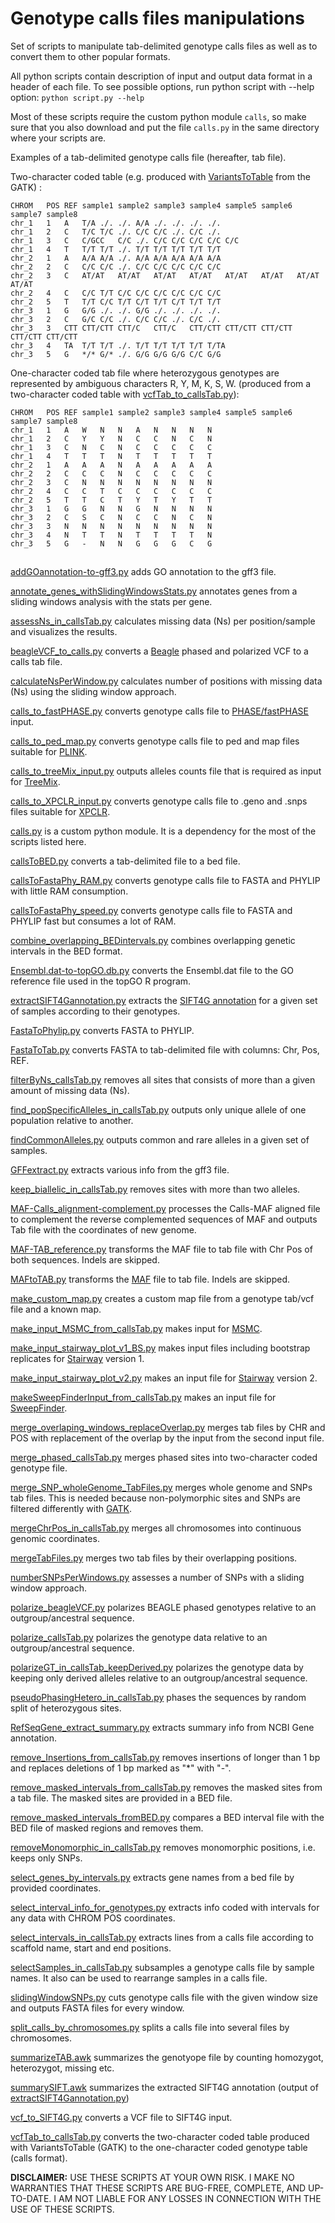 # Genotype calls files manipulations

Set of scripts to manipulate tab-delimited genotype calls files as well as to convert them to other popular formats.

All python scripts contain description of input and output data format in a header of each file.
To see possible options, run python script with --help option:
`python script.py --help`

Most of these scripts require the custom python module `calls`, so make sure that you also download and put the file `calls.py` in the same directory where your scripts are.

Examples of a tab-delimited genotype calls file (hereafter, tab file).

Two-character coded table (e.g. produced with [VariantsToTable](https://software.broadinstitute.org/gatk/documentation/tooldocs/current/org_broadinstitute_gatk_tools_walkers_variantutils_VariantsToTable.php) from the GATK) :

```
CHROM   POS REF sample1 sample2 sample3 sample4 sample5 sample6 sample7 sample8
chr_1   1   A   T/A ./. ./. A/A ./. ./. ./. ./.
chr_1   2   C   T/C T/C ./. C/C C/C ./. C/C ./.
chr_1   3   C   C/GCC   C/C ./. C/C C/C C/C C/C C/C
chr_1   4   T   T/T T/T ./. T/T T/T T/T T/T T/T
chr_2   1   A   A/A A/A ./. A/A A/A A/A A/A A/A
chr_2   2   C   C/C C/C ./. C/C C/C C/C C/C C/C
chr_2   3   C   AT/AT   AT/AT   AT/AT   AT/AT   AT/AT   AT/AT   AT/AT   AT/AT
chr_2   4   C   C/C T/T C/C C/C C/C C/C C/C C/C
chr_2   5   T   T/T C/C T/T C/T T/T C/T T/T T/T
chr_3   1   G   G/G ./. ./. G/G ./. ./. ./. ./.
chr_3   2   C   G/C C/C ./. C/C C/C ./. C/C ./.
chr_3   3   CTT CTT/CTT CTT/C   CTT/C   CTT/CTT CTT/CTT CTT/CTT CTT/CTT CTT/CTT
chr_3   4   TA  T/T T/T ./. T/T T/T T/T T/T T/TA
chr_3   5   G   */* G/* ./. G/G G/G G/G C/C G/G

```

One-character coded tab file where heterozygous genotypes are represented by ambiguous characters R, Y, M, K, S, W.
(produced from a two-character coded table with [vcfTab_to_callsTab.py](vcfTab_to_callsTab.py)):

```
CHROM   POS REF sample1 sample2 sample3 sample4 sample5 sample6 sample7 sample8
chr_1   1   A   W   N   N   A   N   N   N   N
chr_1   2   C   Y   Y   N   C   C   N   C   N
chr_1   3   C   N   C   N   C   C   C   C   C
chr_1   4   T   T   T   N   T   T   T   T   T
chr_2   1   A   A   A   N   A   A   A   A   A
chr_2   2   C   C   C   N   C   C   C   C   C
chr_2   3   C   N   N   N   N   N   N   N   N
chr_2   4   C   C   T   C   C   C   C   C   C
chr_2   5   T   T   C   T   Y   T   Y   T   T
chr_3   1   G   G   N   N   G   N   N   N   N
chr_3   2   C   S   C   N   C   C   N   C   N
chr_3   3   N   N   N   N   N   N   N   N   N
chr_3   4   N   T   T   N   T   T   T   T   N
chr_3   5   G   -   N   N   G   G   G   C   G
```

##
[addGOannotation-to-gff3.py](addGOannotation-to-gff3.py) adds GO annotation to the gff3 file.

[annotate_genes_withSlidingWindowsStats.py](annotate_genes_withSlidingWindowsStats.py) annotates genes from a sliding windows analysis with the stats per gene.

[assessNs_in_callsTab.py](assessNs_in_callsTab.py) calculates missing data (Ns) per position/sample and visualizes the results.

[beagleVCF_to_calls.py](beagleVCF_to_calls.py) converts a [Beagle](https://faculty.washington.edu/browning/beagle/beagle.html) phased and polarized VCF to a calls tab file.

[calculateNsPerWindow.py](calculateNsPerWindow.py) calculates number of positions with missing data (Ns) using the sliding window approach.

[calls_to_fastPHASE.py](calls_to_fastPHASE.py) converts genotype calls file to [PHASE/fastPHASE](http://stephenslab.uchicago.edu/software.html) input.

[calls_to_ped_map.py](calls_to_ped_map.py) converts genotype calls file to ped and map files suitable for [PLINK](http://zzz.bwh.harvard.edu/plink/).

[calls_to_treeMix_input.py](calls_to_treeMix_input.py) outputs alleles counts file that is required as input for [TreeMix](https://bitbucket.org/nygcresearch/treemix/wiki/Home).

[calls_to_XPCLR_input.py](calls_to_XPCLR_input.py) converts genotype calls file to .geno and .snps files suitable for [XPCLR](https://reich.hms.harvard.edu/software).

[calls.py](calls.py) is a custom python module. It is a dependency for the most of the scripts listed here.

[callsToBED.py](callsToBED.py) converts a tab-delimited file to a bed file.

[callsToFastaPhy_RAM.py](callsToFastaPhy_RAM.py) converts genotype calls file to FASTA and PHYLIP with little RAM consumption.

[callsToFastaPhy_speed.py](callsToFastaPhy_speed.py) converts genotype calls file to FASTA and PHYLIP fast but consumes a lot of RAM.

[combine_overlapping_BEDintervals.py](combine_overlapping_BEDintervals.py) combines overlapping genetic intervals in the BED format.

[Ensembl.dat-to-topGO.db.py](Ensembl.dat-to-topGO.db.py) converts the Ensembl.dat file to the GO reference file used in the topGO R program.

[extractSIFT4Gannotation.py](extractSIFT4Gannotation.py) extracts the [SIFT4G annotation](http://sift.bii.a-star.edu.sg/sift4g/AnnotateVariants.html) for a given set of samples according to their genotypes.

[FastaToPhylip.py](FastaToPhylip.py) converts FASTA to PHYLIP.

[FastaToTab.py](FastaToTab.py)  converts FASTA to tab-delimited file with columns: Chr, Pos, REF.

[filterByNs_callsTab.py](filterByNs_callsTab.py) removes all sites that consists of more than a given amount of missing data (Ns).

[find_popSpecificAlleles_in_callsTab.py](find_popSpecificAlleles_in_callsTab.py) outputs only unique allele of one population relative to another.

[findCommonAlleles.py](findCommonAlleles.py) outputs common and rare alleles in a given set of samples.

[GFFextract.py](GFFextract.py) extracts various info from the gff3 file.

[keep_biallelic_in_callsTab.py](keep_biallelic_in_callsTab.py) removes sites with more than two alleles.

[MAF-Calls_alignment-complement.py](MAF-Calls_alignment-complement.py) processes the Calls-MAF aligned file to complement the reverse complemented sequences of MAF and outputs Tab file with the coordinates of new genome.

[MAF-TAB_reference.py](MAF-TAB_reference.py) transforms the MAF file to tab file with Chr Pos of both sequences. Indels are skipped.

[MAFtoTAB.py](MAFtoTAB.py) transforms the [MAF](https://genome.ucsc.edu/FAQ/FAQformat.html#format5) file to tab file. Indels are skipped.

[make_custom_map.py](make_custom_map.py) creates a custom map file from a genotype tab/vcf file and a known map.

[make_input_MSMC_from_callsTab.py](make_input_MSMC_from_callsTab.py) makes input for [MSMC](https://github.com/stschiff/msmc).


[make_input_stairway_plot_v1_BS.py](make_input_stairway_plot_v1_BS.py) makes input files including bootstrap replicates for [Stairway](https://sites.google.com/site/jpopgen/stairway-plot) version 1.

[make_input_stairway_plot_v2.py](make_input_stairway_plot_v2.py) makes an input file for [Stairway](https://sites.google.com/site/jpopgen/stairway-plot) version 2.


[makeSweepFinderInput_from_callsTab.py](makeSweepFinderInput_from_callsTab.py) makes an input file for [SweepFinder](http://people.binf.ku.dk/rasmus/webpage/sf.html).

[merge_overlaping_windows_replaceOverlap.py](merge_overlaping_windows_replaceOverlap.py) merges tab files by CHR and POS with replacement of the overlap by the input from the second input file.

[merge_phased_callsTab.py](merge_phased_callsTab.py) merges phased sites into two-character coded genotype file.

[merge_SNP_wholeGenome_TabFiles.py](merge_SNP_wholeGenome_TabFiles.py) merges whole genome and SNPs tab files. This is needed because non-polymorphic sites and SNPs are filtered differently with [GATK](https://software.broadinstitute.org/gatk/documentation/tooldocs/current/org_broadinstitute_gatk_tools_walkers_filters_VariantFiltration.php).

[mergeChrPos_in_callsTab.py](mergeChrPos_in_callsTab.py) merges all chromosomes into continuous genomic coordinates.

[mergeTabFiles.py](mergeTabFiles.py) merges two tab files by their overlapping positions.

[numberSNPsPerWindows.py](numberSNPsPerWindows.py) assesses a number of SNPs with a sliding window approach.

[polarize_beagleVCF.py](polarize_beagleVCF.py) polarizes BEAGLE phased genotypes relative to an outgroup/ancestral sequence.

[polarize_callsTab.py](polarize_callsTab.py) polarizes the genotype data relative to an outgroup/ancestral sequence.

[polarizeGT_in_callsTab_keepDerived.py](polarizeGT_in_callsTab_keepDerived.py) polarizes the genotype data by keeping only derived alleles relative to an outgroup/ancestral sequence.

[pseudoPhasingHetero_in_callsTab.py](pseudoPhasingHetero_in_callsTab.py) phases the sequences by random split of heterozygous sites.

[RefSeqGene_extract_summary.py](RefSeqGene_extract_summary.py) extracts summary info from NCBI Gene annotation.

[remove_Insertions_from_callsTab.py](remove_Insertions_from_callsTab.py) removes insertions of longer than 1 bp and replaces deletions of 1 bp marked as "*" with "-".

[remove_masked_intervals_from_callsTab.py](remove_masked_intervals_from_callsTab.py) removes the masked sites from a tab file. The masked sites are provided in a BED file.

[remove_masked_intervals_fromBED.py](remove_masked_intervals_fromBED.py) compares a BED interval file with the BED file of masked regions and removes them.

[removeMonomorphic_in_callsTab.py](removeMonomorphic_in_callsTab.py) removes monomorphic positions, i.e. keeps only SNPs.

[select_genes_by_intervals.py](select_genes_by_intervals.py) extracts gene names from a bed file by provided coordinates.

[select_interval_info_for_genotypes.py](select_interval_info_for_genotypes.py) extracts info coded with intervals for any data with CHROM POS coordinates.

[select_intervals_in_callsTab.py](select_intervals_in_callsTab.py) extracts lines from a calls file according to scaffold name, start and end positions.

[selectSamples_in_callsTab.py](selectSamples_in_callsTab.py) subsamples a genotype calls file by sample names. It also can be used to rearrange samples in a calls file.

[slidingWindowSNPs.py](slidingWindowSNPs.py) cuts genotype calls file with the given window size and outputs FASTA files for every window.

[split_calls_by_chromosomes.py](split_calls_by_chromosomes.py) splits a calls file into several files by chromosomes.

[summarizeTAB.awk](summarizeTAB.awk) summarizes the genotyope file by counting homozygot, heterozygot, missing etc.

[summarySIFT.awk](summarySIFT.awk) summarizes the extracted SIFT4G annotation (output of [extractSIFT4Gannotation.py](extractSIFT4Gannotation.py))

[vcf_to_SIFT4G.py](vcf_to_SIFT4G.py) converts a VCF file to SIFT4G input.

[vcfTab_to_callsTab.py](vcfTab_to_callsTab.py) converts the two-character coded table produced with VariantsToTable (GATK) to the one-character coded genotype table (calls format).

**DISCLAIMER:** USE THESE SCRIPTS AT YOUR OWN RISK. I MAKE NO WARRANTIES THAT THESE SCRIPTS ARE BUG-FREE, COMPLETE, AND UP-TO-DATE. I AM NOT LIABLE FOR ANY LOSSES IN CONNECTION WITH THE USE OF THESE SCRIPTS.